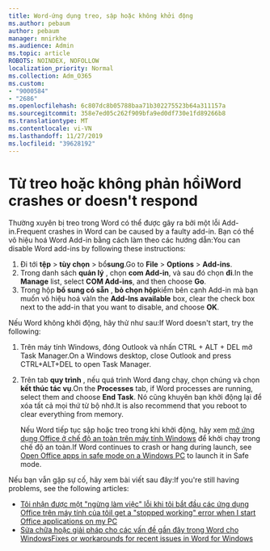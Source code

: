 ```yaml
---
title: Word-ứng dụng treo, sập hoặc không khởi động
ms.author: pebaum
author: pebaum
manager: mnirkhe
ms.audience: Admin
ms.topic: article
ROBOTS: NOINDEX, NOFOLLOW
localization_priority: Normal
ms.collection: Adm_O365
ms.custom:
- "9000584"
- "2686"
ms.openlocfilehash: 6c807dc8b05788baa71b302275523b64a311157a
ms.sourcegitcommit: 358e7ed05c262f909bfa9ed0df730e1fd89266b8
ms.translationtype: MT
ms.contentlocale: vi-VN
ms.lasthandoff: 11/27/2019
ms.locfileid: "39628192"
---
```

# <a name="word-crashes-or-doesnt-respond"></a><span data-ttu-id="b04ed-102">Từ treo hoặc không phản hồi</span><span class="sxs-lookup"><span data-stu-id="b04ed-102">Word crashes or doesn't respond</span></span>

<span data-ttu-id="b04ed-103">Thường xuyên bị treo trong Word có thể được gây ra bởi một lỗi Add-in.</span><span class="sxs-lookup"><span data-stu-id="b04ed-103">Frequent crashes in Word can be caused by a faulty add-in.</span></span> <span data-ttu-id="b04ed-104">Bạn có thể vô hiệu hoá Word Add-in bằng cách làm theo các hướng dẫn:</span><span class="sxs-lookup"><span data-stu-id="b04ed-104">You can disable Word add-ins by following these instructions:</span></span>

1. <span data-ttu-id="b04ed-105">Đi tới **tệp** > **tùy chọn** > bổ**sung**.</span><span class="sxs-lookup"><span data-stu-id="b04ed-105">Go to **File** > **Options** > **Add-ins**.</span></span>
2. <span data-ttu-id="b04ed-106">Trong danh sách **quản lý** , chọn **com Add-in**, và sau đó chọn **đi**.</span><span class="sxs-lookup"><span data-stu-id="b04ed-106">In the **Manage** list, select **COM Add-ins**, and then choose **Go**.</span></span>
3. <span data-ttu-id="b04ed-107">Trong hộp **bổ sung có sẵn** , **bỏ chọn hộp**kiểm bên cạnh Add-in mà bạn muốn vô hiệu hoá và</span><span class="sxs-lookup"><span data-stu-id="b04ed-107">In the **Add-Ins available** box, clear the check box next to the add-in that you want to disable, and choose **OK**.</span></span>

<span data-ttu-id="b04ed-108">Nếu Word không khởi động, hãy thử như sau:</span><span class="sxs-lookup"><span data-stu-id="b04ed-108">If Word doesn't start, try the following:</span></span>

1.   <span data-ttu-id="b04ed-109">Trên máy tính Windows, đóng Outlook và nhấn CTRL + ALT + DEL mở Task Manager.</span><span class="sxs-lookup"><span data-stu-id="b04ed-109">On a Windows desktop, close Outlook and press CTRL+ALT+DEL to open Task Manager.</span></span> 
2. <span data-ttu-id="b04ed-110">Trên tab **quy trình** , nếu quá trình Word đang chạy, chọn chúng và chọn **kết thúc tác vụ**.</span><span class="sxs-lookup"><span data-stu-id="b04ed-110">On the **Processes** tab, if Word processes are running, select them and choose **End Task**.</span></span> <span data-ttu-id="b04ed-111">Nó cũng khuyên bạn khởi động lại để xóa tất cả mọi thứ từ bộ nhớ.</span><span class="sxs-lookup"><span data-stu-id="b04ed-111">It is also recommend that you reboot to clear everything from memory.</span></span>

    <span data-ttu-id="b04ed-112">Nếu Word tiếp tục sập hoặc treo trong khi khởi động, hãy xem [mở ứng dụng Office ở chế độ an toàn trên máy tính Windows](https://support.office.com/article/Open-Office-apps-in-safe-mode-on-a-Windows-PC-dedf944a-5f4b-4afb-a453-528af4f7ac72) để khởi chạy trong chế độ an toàn.</span><span class="sxs-lookup"><span data-stu-id="b04ed-112">If Word continues to crash or hang during launch, see [Open Office apps in safe mode on a Windows PC](https://support.office.com/article/Open-Office-apps-in-safe-mode-on-a-Windows-PC-dedf944a-5f4b-4afb-a453-528af4f7ac72) to launch it in Safe mode.</span></span>

<span data-ttu-id="b04ed-113">Nếu bạn vẫn gặp sự cố, hãy xem bài viết sau đây:</span><span class="sxs-lookup"><span data-stu-id="b04ed-113">If you're still having problems, see the following articles:</span></span> 
- [<span data-ttu-id="b04ed-114">Tôi nhận được một "ngừng làm việc" lỗi khi tôi bắt đầu các ứng dụng Office trên máy tính của tôi</span><span class="sxs-lookup"><span data-stu-id="b04ed-114">I get a "stopped working" error when I start Office applications on my PC</span></span>](https://support.office.com/article/52bd7985-4e99-4a35-84c8-2d9b8301a2fa)
- [<span data-ttu-id="b04ed-115">Sửa chữa hoặc giải pháp cho các vấn đề gần đây trong Word cho Windows</span><span class="sxs-lookup"><span data-stu-id="b04ed-115">Fixes or workarounds for recent issues in Word for Windows</span></span>](https://support.office.com/article/bf6bf17c-2807-4871-83ce-e337ae8f0b86)
